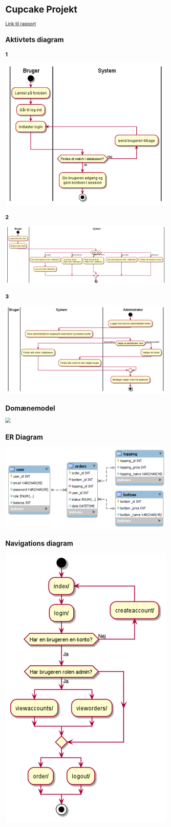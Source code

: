 # Cupcake Projekt
[Link til rapport](documentation/Cupcake%20projekt.pdf)
## Aktivtets diagram
### 1
![](documentation/Aktivitetsdiagram.png)
### 2
![](documentation/Aktivitetsdiagram2.png)
### 3
![](documentation/Aktivitetsdiagram3.png)
## Domænemodel
![](documentation/Domænemodel.png)
## ER Diagram
![](documentation/ER%20Diagram.png)
## Navigations diagram
![](documentation/Navigationsdiagram.png)
